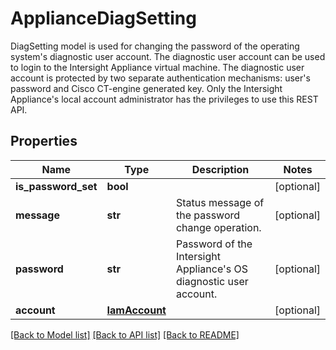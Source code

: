 # ApplianceDiagSetting

DiagSetting model is used for changing the password of the operating system's diagnostic user account. The diagnostic user account can be used to login to the Intersight Appliance virtual machine.  The diagnostic user account is protected by two separate authentication mechanisms: user's password and Cisco CT-engine generated key. Only the Intersight Appliance's local account administrator has the privileges to use this REST API. 
## Properties
Name | Type | Description | Notes
------------ | ------------- | ------------- | -------------
**is_password_set** | **bool** |  | [optional] 
**message** | **str** | Status message of the password change operation.   | [optional] 
**password** | **str** | Password of the Intersight Appliance&#39;s OS diagnostic user account.    | [optional] 
**account** | [**IamAccount**](.md) |  | [optional] 

[[Back to Model list]](../README.md#documentation-for-models) [[Back to API list]](../README.md#documentation-for-api-endpoints) [[Back to README]](../README.md)


